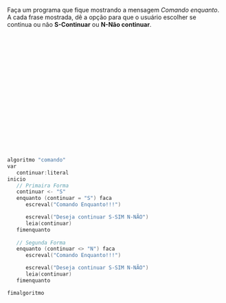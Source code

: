 Faça um programa que fique mostrando a mensagem *Comando enquanto*.  
A cada frase mostrada, dê a opção para que o usuário escolher se  
continua ou não **S-Continuar** ou  **N-Não continuar**.


<br/>
<br/>
<br/>
<br/>
<br/>
<br/>
<br/>
<br/>
<br/>
<br/>
<br/>
<br/>
<br/>
<br/>
<br/>
<br/>



```C
algoritmo "comando"
var
   continuar:literal
inicio
   // Primaira Forma
   continuar <- "S"
   enquanto (continuar = "S") faca
      escreval("Comando Enquanto!!!")

      escreval("Deseja continuar S-SIM N-NÃO")
      leia(continuar)
   fimenquanto
   
   // Segunda Forma
   enquanto (continuar <> "N") faca
      escreval("Comando Enquanto!!!")

      escreval("Deseja continuar S-SIM N-NÃO")
      leia(continuar)
   fimenquanto

fimalgoritmo
```
